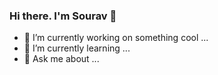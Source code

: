 ### Hi there. I'm Sourav 👋

<!--
**the-code-breaker/the-code-breaker** is a ✨ _special_ ✨ repository because its `README.md` (this file) appears on your GitHub profile.
-->
<!-- Here are some ideas to get you started: -->

- 🔭 I’m currently working on something cool ...
- 🌱 I’m currently learning ...
- 💬 Ask me about ...



